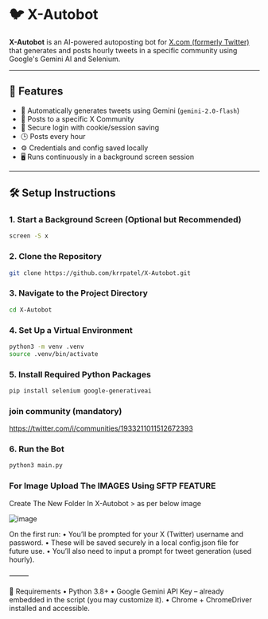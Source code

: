 # 🐦 X-Autobot

**X-Autobot** is an AI-powered autoposting bot for [X.com (formerly Twitter)](https://x.com) that generates and posts hourly tweets in a specific community using Google's Gemini AI and Selenium.

---

## 🚀 Features

- 🤖 Automatically generates tweets using Gemini (`gemini-2.0-flash`)
- 📌 Posts to a specific X Community
- 🔐 Secure login with cookie/session saving
- 🕒 Posts every hour
- ⚙️ Credentials and config saved locally
- 🖥️ Runs continuously in a background screen session

---

## 🛠 Setup Instructions

### 1. Start a Background Screen (Optional but Recommended)

```bash
screen -S x
```
### 2. Clone the Repository

```bash
git clone https://github.com/krrpatel/X-Autobot.git
```

### 3. Navigate to the Project Directory

```bash
cd X-Autobot
```

### 4. Set Up a Virtual Environment

```bash
python3 -m venv .venv
source .venv/bin/activate
```

### 5. Install Required Python Packages

```bash
pip install selenium google-generativeai
```

### join community (mandatory)

https://twitter.com/i/communities/1933211011512672393

### 6. Run the Bot

```bash
python3 main.py
```

### For Image Upload The IMAGES Using SFTP FEATURE

Create The New Folder In X-Autobot > as per below image

![image](https://i.ibb.co/mCVWCMmM/x.jpg)

On the first run:
	•	You’ll be prompted for your X (Twitter) username and password.
	•	These will be saved securely in a local config.json file for future use.
	•	You’ll also need to input a prompt for tweet generation (used hourly).

⸻

🧠 Requirements
	•	Python 3.8+
	•	Google Gemini API Key – already embedded in the script (you may customize it).
	•	Chrome + ChromeDriver installed and accessible.
